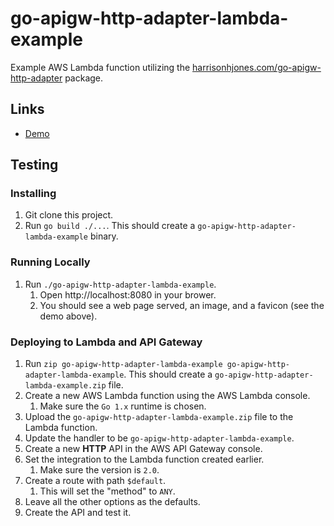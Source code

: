 # go-apigw-http-adapter-lambda-example

Example AWS Lambda function utilizing the
[harrisonhjones.com/go-apigw-http-adapter](https://github.com/harrisonhjones/go-apigw-http-adapter)
package.

## Links

- [Demo](https://lzqz36hhb4.execute-api.us-east-1.amazonaws.com)

## Testing

### Installing

1. Git clone this project.
1. Run `go build ./...`. This should create a
   `go-apigw-http-adapter-lambda-example` binary.

### Running Locally

1. Run `./go-apigw-http-adapter-lambda-example`.
   1. Open http://localhost:8080 in your brower.
   1. You should see a web page served, an image, and a favicon (see the demo
      above).

### Deploying to Lambda and API Gateway

1. Run
   `zip go-apigw-http-adapter-lambda-example go-apigw-http-adapter-lambda-example`.
   This should create a `go-apigw-http-adapter-lambda-example.zip` file.
1. Create a new AWS Lambda function using the AWS Lambda console.
   1. Make sure the `Go 1.x` runtime is chosen.
1. Upload the `go-apigw-http-adapter-lambda-example.zip` file to the Lambda
   function.
1. Update the handler to be `go-apigw-http-adapter-lambda-example`.
1. Create a new **HTTP** API in the AWS API Gateway console.
1. Set the integration to the Lambda function created earlier.
   1. Make sure the version is `2.0`.
1. Create a route with path `$default`.
   1. This will set the "method" to `ANY`.
1. Leave all the other options as the defaults.
1. Create the API and test it.
